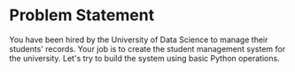 <h1>Problem Statement</h1>

You have been hired by the University of Data Science to manage their students' records. Your job is to create the student management system for the university. Let's try to build the system using basic Python operations.
